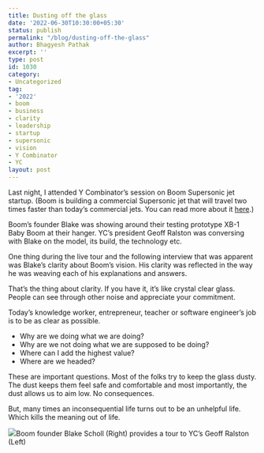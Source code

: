 ```yaml
---
title: Dusting off the glass
date: '2022-06-30T10:30:00+05:30'
status: publish
permalink: "/blog/dusting-off-the-glass"
author: Bhagyesh Pathak
excerpt: ''
type: post
id: 1030
category:
- Uncategorized
tag:
- '2022'
- boom
- business
- clarity
- leadership
- startup
- supersonic
- vision
- Y Combinator
- YC
layout: post
---
```


Last night, I attended Y Combinator’s session on Boom Supersonic jet startup. (Boom is building a commercial Supersonic jet that will travel two times faster than today’s commercial jets. You can read more about it [here](https://en.wikipedia.org/wiki/Boom_Technology).)

Boom’s founder Blake was showing around their testing prototype XB-1 Baby Boom at their hanger. YC’s president Geoff Ralston was conversing with Blake on the model, its build, the technology etc.

One thing during the live tour and the following interview that was apparent was Blake’s clarity about Boom’s vision. His clarity was reflected in the way he was weaving each of his explanations and answers.

That’s the thing about clarity. If you have it, it’s like crystal clear glass. People can see through other noise and appreciate your commitment.

Today’s knowledge worker, entrepreneur, teacher or software engineer’s job is to be as clear as possible.

- Why are we doing what we are doing?
- Why are we not doing what we are supposed to be doing?
- Where can I add the highest value?
- Where are we headed?

These are important questions. Most of the folks try to keep the glass dusty. The dust keeps them feel safe and comfortable and most importantly, the dust allows us to aim low. No consequences.

But, many times an inconsequential life turns out to be an unhelpful life. Which kills the meaning out of life.

![](https://i0.wp.com/bhagyeshpathak.com/wp-content/uploads/2022/06/2022-06-29-2-Copy.png?resize=1024%2C528&ssl=1)Boom founder Blake Scholl (Right) provides a tour to YC’s Geoff Ralston (Left)